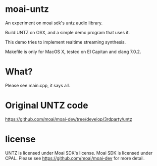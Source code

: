 # moai-untz
An experiment on moai sdk's untz audio library.

Build UNTZ on OSX, and a simple demo program that uses it.

This demo tries to implement realtime streaming synthesis.

Makefile is only for MacOS X, tested on El Capitan and clang 7.0.2.


# What?

Please see main.cpp, it says all.


# Original UNTZ code

https://github.com/moai/moai-dev/tree/develop/3rdparty/untz


# license

UNTZ is licensed under Moai SDK's license.
Moai SDK is licensed under CPAL.
Please see https://github.com/moai/moai-dev for more detail.


